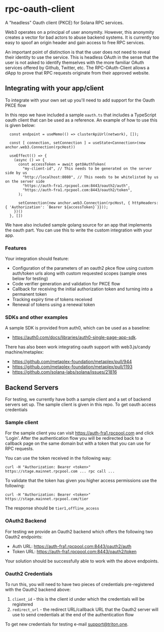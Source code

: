 # rpc-oauth-client
A "headless" Oauth client (PKCE) for Solana RPC services.

Web3 operates on a principal of user anonymity. However, this anonymity creates a vector for bad actors to abuse backend systems. It is currently too easy to spoof an origin header and gain access to free RPC services.

An important point of distinction is that the user does not need to reveal their identity to use the service. This is headless OAuth in the sense that the user is not asked to identify themselves with the more familiar OAuth services offered by Github, Twitter, etc. The RPC-OAuth-Client allows a dApp to prove that RPC requests originate from their approved website.

## Integrating with your app/client
 
To integrate with your own set up you'll need to add support for the Oauth PKCE flow

In this repo we have included a sample `oauth.ts` that includes a TypeScript oauth client that can be used as a reference. An example of how to use this is given below:

```
  const endpoint = useMemo(() => clusterApiUrl(network), []);

  const [ connection, setConnection ] = useState<Connection>(new anchor.web3.Connection(rpcHost))

  useEffect(() => {
    (async () => {
      const accessToken = await getOAuthToken(
        "my-client-id", // This needs to be generated on the server side by us
        "http://localhost:8080", // This needs to be whitelisted by us on the server side
        "https://auth-fra1.rpcpool.com:8443/oauth2/auth",
        "https://auth-fra1.rpcpool.com:8443/oauth2/token",
      );

      setConnection(new anchor.web3.Connection(rpcHost, { httpHeaders: { 'Authorization': `Bearer ${accessToken}`}}));
    })()
  }, [])
```

We have also included sample golang source for an app that implements the oauth part. You can use this to write the custom integration with your app.

 
### Features

Your integration should feature:

  - Configuration of the parameters of an oauth2 pkce flow using custom auth/token urls along with custom requested scopes (sample ones below for testing)
  - Code verifier generation and validation for PKCE flow
  - Callback for receiving the initial authorization token and turning into a permanent token
  - Tracking expiry time of tokens received 
  - Renewal of tokens using a renewal token


### SDKs and other examples

A sample SDK is provided from auth0, which can be used as a baseline:

 - https://auth0.com/docs/libraries/auth0-single-page-app-sdk.

There has also been work integrating oauth support with web3.js/candy machine/metaplex:

 - https://github.com/metaplex-foundation/metaplex/pull/944
 - https://github.com/metaplex-foundation/metaplex/pull/1193 
 - https://github.com/solana-labs/solana/issues/21816


## Backend Servers

For testing, we currently have both a sample client and a set of backend servers set up. The sample client is given in this repo. To get oauth access credentials 

### Sample client

For the sample client you can visit https://auth-fra1.rpcpool.com  and click 'Login'. After the authentication flow you will be redirected back to a callback page on the same domain but with a token that you can use for RPC requests. 

You can use the token received in the following way:

```
curl -H "Authorization: Bearer <token>" https://stage.mainnet.rpcpool.com ... rpc call ...
```

To validate that the token has given you higher access permissions use the following:

```
curl -H "Authorization: Bearer <token>" https://stage.mainnet.rpcpool.com/tier 
```

The response should be `tier1,offline_access`

### OAuth2 Backend

For testing we provide an Oauth2 backend which offers the following two Oauth2 endpoints:

 - Auth URL:  https://auth-fra1.rpcpool.com:8443/oauth2/auth
 - Token URL: https://auth-fra1.rpcpool.com:8443/oauth2/token

Your solution should be successfully able to work with the above endpoints. 


### Oauth2 Credentials

To run this, you will need to have two pieces of credentials pre-registered with the Oauth2 backend above:

 1. `client_id` - this is the client id under which the credentials will be registered
 2. `redirect_url` - the redirect URL/callback URL that the Oauth2 server will use to send credentials at the end of the authentication flow

To get new credentials for testing e-mail support@triton.one. 

